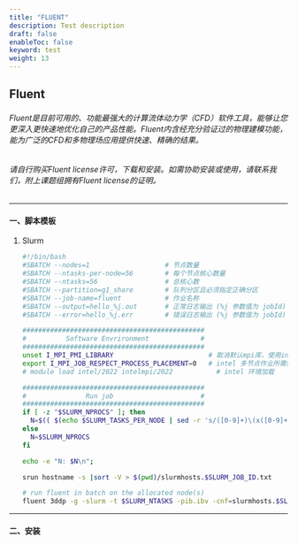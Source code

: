```yaml
---
title: "FLUENT"
description: Test description
draft: false
enableToc: false
keyword: test
weight: 13
---
```


## Fluent

###### Fluent是目前可用的、功能最强大的计算流体动力学（CFD）软件工具，能够让您更深入更快速地优化自己的产品性能。Fluent内含经充分验证过的物理建模功能，能为广泛的CFD和多物理场应用提供快速、精确的结果。

###### 请自行购买Fluent license许可，下载和安装。如需协助安装或使用，请联系我们，附上课题组拥有Fluent license的证明。

***
#### 一、脚本模板
1. Slurm
    ```bash
    #!/bin/bash
    #SBATCH --nodes=1                   # 节点数量
    #SBATCH --ntasks-per-node=56        # 每个节点核心数量
    #SBATCH --ntasks=56                 # 总核心数
    #SBATCH --partition=g1_share        # 队列分区且必须指定正确分区
    #SBATCH --job-name=fluent     	    # 作业名称
    #SBATCH --output=hello_%j.out       # 正常日志输出 (%j 参数值为 jobId)
    #SBATCH --error=hello_%j.err        # 错误日志输出 (%j 参数值为 jobId)

    ##############################################
    #          Software Envrironment             #
    ##############################################
    unset I_MPI_PMI_LIBRARY                        # 取消默认mpi库，使用intel自带
    export I_MPI_JOB_RESPECT_PROCESS_PLACEMENT=0   # intel 多节点作业所需修改参数 
    # module load intel/2022 intelmpi/2022           # intel 环境加载

    ##############################################
    #               Run job                      #
    ##############################################
    if [ -z "$SLURM_NPROCS" ]; then
      N=$(( $(echo $SLURM_TASKS_PER_NODE | sed -r 's/([0-9]+)\(x([0-9]+)\)/\1 * \2/') ))
    else
      N=$SLURM_NPROCS
    fi

    echo -e "N: $N\n";

    srun hostname -s |sort -V > $(pwd)/slurmhosts.$SLURM_JOB_ID.txt

    # run fluent in batch on the allocated node(s)
    fluent 3ddp -g -slurm -t $SLURM_NTASKS -pib.ibv -cnf=slurmhosts.$SLURM_JOB_ID.txt -mpi=intel -ssh -i pipe.jou
    ```

***

#### 二、安装

